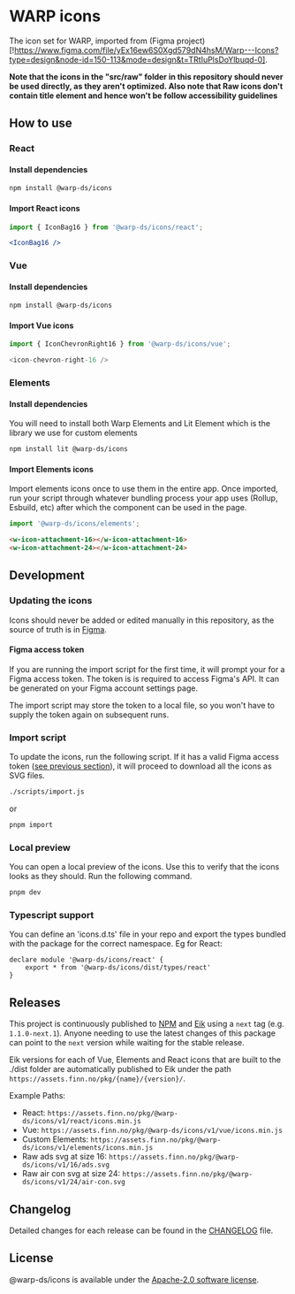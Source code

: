 # WARP icons
The icon set for WARP, imported from (Figma project)[!https://www.figma.com/file/yEx16ew6S0Xgd579dN4hsM/Warp---Icons?type=design&node-id=150-113&mode=design&t=TRtIuPlsDoYlbuqd-0].

**Note that the icons in the "src/raw" folder in this repository should never be used directly, as they aren't optimized. Also note that Raw icons don't contain title element and hence won't be follow accessibility guidelines**

## How to use

### React

#### Install dependencies

```sh
npm install @warp-ds/icons
```

#### Import React icons

```jsx
import { IconBag16 } from '@warp-ds/icons/react';
```

```jsx
<IconBag16 />
```

### Vue

#### Install dependencies

```sh
npm install @warp-ds/icons
```

#### Import Vue icons

```js
import { IconChevronRight16 } from '@warp-ds/icons/vue';
```

```js
<icon-chevron-right-16 />
```

### Elements

#### Install dependencies

You will need to install both Warp Elements and Lit Element which is the library we use for custom elements

```sh
npm install lit @warp-ds/icons
```

#### Import Elements icons

Import elements icons once to use them in the entire app.
Once imported, run your script through whatever bundling process your app uses (Rollup, Esbuild, etc) after which the component can be used in the page.

```js
import '@warp-ds/icons/elements';
```

```html
<w-icon-attachment-16></w-icon-attachment-16>
<w-icon-attachment-24></w-icon-attachment-24>
```


## Development

### Updating the icons
Icons should never be added or edited manually in this repository, as the source of truth is in [Figma](https://www.figma.com/file/yEx16ew6S0Xgd579dN4hsM/Warp---Icons?type=design&node-id=150-113&mode=design&t=TRtIuPlsDoYlbuqd-0).

#### Figma access token
If you are running the import script for the first time, it will prompt your for a Figma access token. The token is is required to access Figma's API. It can be generated on your Figma account settings page.

The import script may store the token to a local file, so you won't have to supply the token again on subsequent runs.

### Import script
To update the icons, run the following script. If it has a valid Figma access token ([see previous section](#figma-access-token)), it will proceed to download all the icons as SVG files.

```bash
./scripts/import.js
```

or 

```bash
pnpm import
```

### Local preview
You can open a local preview of the icons. Use this to verify that the icons looks as they should. Run the following command.

```bash
pnpm dev
```

### Typescript support

You can define an 'icons.d.ts' file in your repo and export the types bundled with the package for the correct namespace. Eg for React:

```
declare module '@warp-ds/icons/react' {
    export * from '@warp-ds/icons/dist/types/react'
}
```

## Releases

This project is continuously published to [NPM](https://www.npmjs.com/package/@warp-ds/icons) and [Eik](https://assets.finn.no/pkg/@warp-ds/icons) using a `next` tag (e.g. `1.1.0-next.1`).
Anyone needing to use the latest changes of this package can point to the `next` version while waiting for the stable release.

Eik versions for each of Vue, Elements and React icons that are built to the ./dist folder are automatically published to Eik under the path `https://assets.finn.no/pkg/{name}/{version}/`.

Example Paths:
* React: `https://assets.finn.no/pkg/@warp-ds/icons/v1/react/icons.min.js`
* Vue: `https://assets.finn.no/pkg/@warp-ds/icons/v1/vue/icons.min.js`
* Custom Elements: `https://assets.finn.no/pkg/@warp-ds/icons/v1/elements/icons.min.js`
* Raw ads svg at size 16: `https://assets.finn.no/pkg/@warp-ds/icons/v1/16/ads.svg`
* Raw air con svg at size 24: `https://assets.finn.no/pkg/@warp-ds/icons/v1/24/air-con.svg`


## Changelog

Detailed changes for each release can be found in the [CHANGELOG](CHANGELOG.md) file.


## License

@warp-ds/icons is available under the [Apache-2.0 software license](https://github.com/warp-ds/react/blob/main/LICENSE).